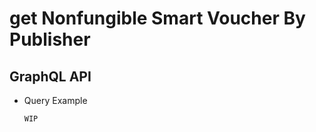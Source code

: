 
# get Nonfungible Smart Voucher By Publisher

## GraphQL API

- Query Example
  ```javascript
  WIP
  ```
